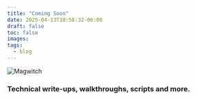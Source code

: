 ```yaml
---
title: "Coming Soon"
date: 2025-04-13T18:58:32-06:00
draft: false
toc: false
images:
tags:
  - blog
---
```

![Magwitch](/img/misty_rainy_evening_remix.png)

### Technical write-ups, walkthroughs, scripts and more.

